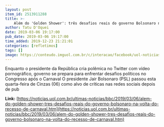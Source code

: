 ```yaml
---
layout: post
item_id: 2513911288
title: >-
    Além do 'Golden Shower': três desafios reais do governo Bolsonaro na volta do recesso de Carnaval
author: Tatu D'Oquei
date: 2019-03-06 19:17:00
pub_date: 2019-03-06 19:17:00
time_added: 2019-12-23 21:21:01
categories: [refletimos]
tags: []
image: https://conteudo.imguol.com.br/c/interacao/facebook/uol-noticias-600px.jpg
---
```


Enquanto o presidente da República cria polêmica no Twitter com vídeo pornográfico, governo se prepara para enfrentar desafios políticos no Congresso após o Carnaval O presidente Jair Bolsonaro (PSL) passou esta quarta-feira de Cinzas (06) como alvo de críticas nas redes sociais depois de pub

**Link:** [https://noticias.uol.com.br/ultimas-noticias/bbc/2019/03/06/alem-do-golden-shower-tres-desafios-reais-do-governo-bolsonaro-na-volta-do-recesso-de-carnaval.htm](https://noticias.uol.com.br/ultimas-noticias/bbc/2019/03/06/alem-do-golden-shower-tres-desafios-reais-do-governo-bolsonaro-na-volta-do-recesso-de-carnaval.htm)

